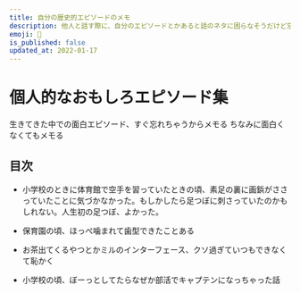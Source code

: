 ```yaml
---
title: 自分の歴史的エピソードのメモ
description: 他人と話す際に、自分のエピソードとかあると話のネタに困らなそうだけど忘れがちだからメモしていく
emoji: 🧬
is_published: false
updated_at: 2022-01-17
---
```


# 個人的なおもしろエピソード集

生きてきた中での面白エピソード、すぐ忘れちゃうからメモる
ちなみに面白くなくてもメモる

## 目次

- 小学校のときに体育館で空手を習っていたときの頃、素足の裏に画鋲がささっていたことに気づかなかった。もしかしたら足つぼに刺さっていたのかもしれない。人生初の足つぼ、よかった。

- 保育園の頃、ほっぺ噛まれて歯型できたことある

- お茶出てくるやつとかミルのインターフェース、クソ過ぎていつもできなくて恥かく

- 小学校の頃、ぼーっとしてたらなぜか部活でキャプテンになっちゃった話
